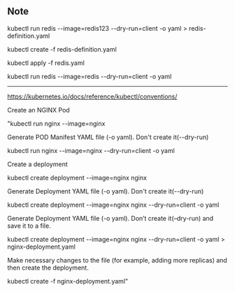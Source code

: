 Note
---

kubectl run redis --image=redis123 --dry-run=client -o yaml > redis-definition.yaml

kubectl create -f redis-definition.yaml

kubectl apply -f redis.yaml

kubectl run redis --image=redis --dry-run=client -o yaml 


-------

https://kubernetes.io/docs/reference/kubectl/conventions/

Create an NGINX Pod


"kubectl run nginx --image=nginx

Generate POD Manifest YAML file (-o yaml). Don't create it(--dry-run)

kubectl run nginx --image=nginx --dry-run=client -o yaml

Create a deployment

kubectl create deployment --image=nginx nginx

Generate Deployment YAML file (-o yaml). Don't create it(--dry-run)

kubectl create deployment --image=nginx nginx --dry-run=client -o yaml

Generate Deployment YAML file (-o yaml). Don’t create it(–dry-run) and save it to a file.

kubectl create deployment --image=nginx nginx --dry-run=client -o yaml > nginx-deployment.yaml

Make necessary changes to the file (for example, adding more replicas) and then create the deployment.

kubectl create -f nginx-deployment.yaml"
